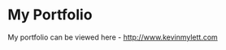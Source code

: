 <h1>My Portfolio</h1>
My portfolio can be viewed here - <a href="http://www.kevinmylett.com" target="_blank">http://www.kevinmylett.com</a>